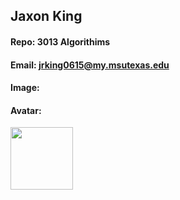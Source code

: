 ## Jaxon King
#### Repo: 3013 Algorithims
#### Email: jrking0615@my.msutexas.edu
#### Image:
#### Avatar: 
<img src="https://avatars.githubusercontent.com/u/124739591?v=4" width="100">